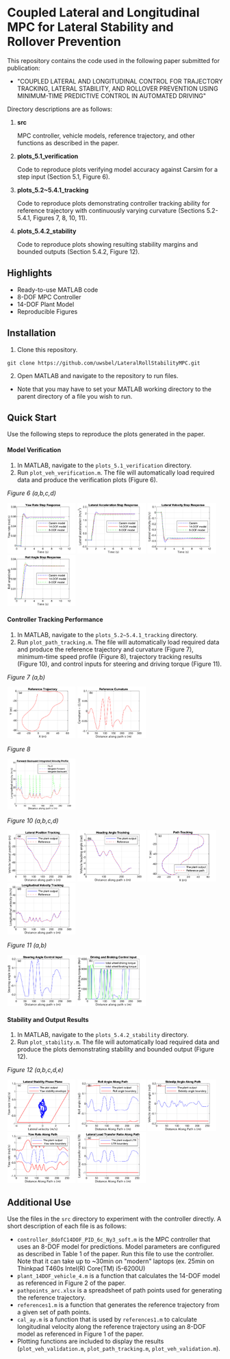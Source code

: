 # Coupled Lateral and Longitudinal MPC for Lateral Stability and Rollover Prevention
This repository contains the code used in the following paper submitted for publication: 
- "COUPLED LATERAL AND LONGITUDINAL CONTROL FOR TRAJECTORY TRACKING, LATERAL STABILITY, AND ROLLOVER PREVENTION USING MINIMUM-TIME PREDICTIVE CONTROL IN AUTOMATED DRIVING"

Directory descriptions are as follows:

1. **src**

   MPC controller, vehicle models, reference trajectory, and other functions as described in the paper.

2. **plots_5.1_verification**

   Code to reproduce plots verifying model accuracy against Carsim for a step input (Section 5.1, Figure 6).

3. **plots_5.2~5.4.1_tracking**

   Code to reproduce plots demonstrating controller tracking ability for reference trajectory with continuously varying curvature (Sections 5.2-5.4.1, Figures 7, 8, 10, 11).

4. **plots_5.4.2_stability**

   Code to reproduce plots showing resulting stability margins and bounded outputs (Section 5.4.2, Figure 12).

## Highlights
- Ready-to-use MATLAB code
- 8-DOF MPC Controller
- 14-DOF Plant Model
- Reproducible Figures

## Installation
1. Clone this repository.
```
git clone https://github.com/uwsbel/LateralRollStabilityMPC.git
```
2. Open MATLAB and navigate to the repository to run files.
- Note that you may have to set your MATLAB working directory to the parent directory of a file you wish to run.

## Quick Start
Use the following steps to reproduce the plots generated in the paper.

#### Model Verification
1. In MATLAB, navigate to the `plots_5.1_verification` directory. 
2. Run `plot_veh_verification.m`. The file will automatically load required data and produce the verification plots (Figure 6).

*Figure 6 (a,b,c,d)*
<p align="left">
  <img src="https://github.com/projectchrono/chrono-web-assets/blob/master/Images/LatLonMPC_Shuping/fig_6a.png" alt="figure 6a" width="160">  
  <img src="https://github.com/projectchrono/chrono-web-assets/blob/master/Images/LatLonMPC_Shuping/fig_6b.png" alt="figure 6b" width="160"> 
  <img src="https://github.com/projectchrono/chrono-web-assets/blob/master/Images/LatLonMPC_Shuping/fig_6c.png" alt="figure 6c" width="160"> 
  <img src="https://github.com/projectchrono/chrono-web-assets/blob/master/Images/LatLonMPC_Shuping/fig_6d.png" alt="figure 6d" width="160">
</p>

#### Controller Tracking Performance
1. In MATLAB, navigate to the `plots_5.2~5.4.1_tracking` directory. 
2. Run `plot_path_tracking.m`. The file will automatically load required data and produce the reference trajectory and curvature (Figure 7), minimum-time speed profile (Figure 8), trajectory tracking results (Figure 10), and control inputs for steering and driving torque (Figure 11).

*Figure 7 (a,b)*
<p align="left">
  <img src="https://github.com/projectchrono/chrono-web-assets/blob/master/Images/LatLonMPC_Shuping/fig_7a.png" alt="figure 7a" width="160">  
  <img src="https://github.com/projectchrono/chrono-web-assets/blob/master/Images/LatLonMPC_Shuping/fig_7b.png" alt="figure 7b" width="160"> 
</p>

*Figure 8*
<p align="left">
  <img src="https://github.com/projectchrono/chrono-web-assets/blob/master/Images/LatLonMPC_Shuping/fig_8.png" alt="figure 8" width="160"> 
</p>

*Figure 10 (a,b,c,d)*
<p align="left">
  <img src="https://github.com/projectchrono/chrono-web-assets/blob/master/Images/LatLonMPC_Shuping/fig_10a.png" alt="figure 10a" width="160"> 
  <img src="https://github.com/projectchrono/chrono-web-assets/blob/master/Images/LatLonMPC_Shuping/fig_10b.png" alt="figure 10b" width="160"> 
  <img src="https://github.com/projectchrono/chrono-web-assets/blob/master/Images/LatLonMPC_Shuping/fig_10c.png" alt="figure 10c" width="160"> 
  <img src="https://github.com/projectchrono/chrono-web-assets/blob/master/Images/LatLonMPC_Shuping/fig_10d.png" alt="figure 10d" width="160"> 
</p>

*Figure 11 (a,b)*
<p align="left">
  <img src="https://github.com/projectchrono/chrono-web-assets/blob/master/Images/LatLonMPC_Shuping/fig_11a.png" alt="figure 11a" width="160"> 
  <img src="https://github.com/projectchrono/chrono-web-assets/blob/master/Images/LatLonMPC_Shuping/fig_11b.png" alt="figure 11b" width="160"> 
</p>

#### Stability and Output Results
1. In MATLAB, navigate to the `plots_5.4.2_stability` directory. 
2. Run `plot_stability.m`. The file will automatically load required data and produce the plots demonstrating stability and bounded output (Figure 12).

*Figure 12 (a,b,c,d,e)*
<p align="left">
  <img src="https://github.com/projectchrono/chrono-web-assets/blob/master/Images/LatLonMPC_Shuping/fig_12a.png" alt="figure 12a" width="160"> 
  <img src="https://github.com/projectchrono/chrono-web-assets/blob/master/Images/LatLonMPC_Shuping/fig_12b.png" alt="figure 12b" width="160"> 
  <img src="https://github.com/projectchrono/chrono-web-assets/blob/master/Images/LatLonMPC_Shuping/fig_12c.png" alt="figure 12c" width="160"> 
  <img src="https://github.com/projectchrono/chrono-web-assets/blob/master/Images/LatLonMPC_Shuping/fig_12d.png" alt="figure 12d" width="160"> 
  <img src="https://github.com/projectchrono/chrono-web-assets/blob/master/Images/LatLonMPC_Shuping/fig_12e.png" alt="figure 12e" width="160"> 
</p>

## Additional Use
Use the files in the `src` directory to experiment with the controller directly. A short description of each file is as follows:
- `controller_8dofC14DOF_PID_6c_Ny3_soft.m` is the MPC controller that uses an 8-DOF model for predictions. Model parameters are configured as described in Table 1 of the paper. Run this file to use the controller. Note that it can take up to ~30min on "modern" laptops (ex. 25min on Thinkpad T460s  Intel(R) Core(TM) i5-6200U)
- `plant_14DOF_vehicle_4.m` is a function that calculates the  14-DOF model as referenced in Figure 2 of the paper.
- `pathpoints_arc.xlsx` is a spreadsheet of path points used for generating the reference trajectory.
- `references1.m` is a function that generates the reference trajectory from a given set of path points.
- `cal_ay.m` is a function that is used by `references1.m` to calculate longitudinal velocity along the reference trajectory using an 8-DOF model as referenced in Figure 1 of the paper.
- Plotting functions are included to display the results (`plot_veh_validation.m`, `plot_path_tracking.m`, `plot_veh_validation.m`).
